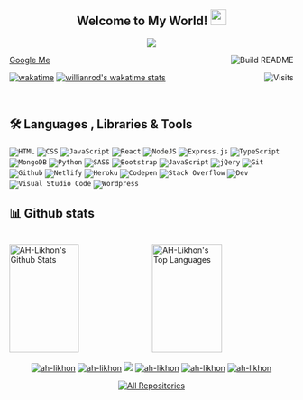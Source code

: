 <!-- <h3 align="center">MERN Stack Developer</h3>

<p align="left"> <img src="https://komarev.com/ghpvc/?username=ah-likhon&label=Profile%20views&color=0e75b6&style=flat" alt="ah-likhon" /> </p>

<p align="left"> <a href="https://github.com/ryo-ma/github-profile-trophy"><img src="https://github-profile-trophy.vercel.app/?username=ah-likhon" alt="ah-likhon" /></a> </p>

<p align="left"> <a href="https://twitter.com/aurthohinl" target="blank"><img src="https://img.shields.io/twitter/follow/aurthohinl?logo=twitter&style=for-the-badge" alt="aurthohinl" /></a> </p>

- 👨‍💻 All of my projects are available at [https://likhon.netlify.app/](https://likhon.netlify.app/)

- 📫 How to reach me **ictianlikhon6@gmail.com**

<h3 align="left">Connect with me:</h3>
<p align="left">
<a href="https://twitter.com/aurthohinl" target="blank"><img align="center" src="https://raw.githubusercontent.com/rahuldkjain/github-profile-readme-generator/master/src/images/icons/Social/twitter.svg" alt="aurthohinl" height="30" width="40" /></a>
<a href="https://linkedin.com/in/mdakramulhoque" target="blank"><img align="center" src="https://raw.githubusercontent.com/rahuldkjain/github-profile-readme-generator/master/src/images/icons/Social/linked-in-alt.svg" alt="mdakramulhoque" height="30" width="40" /></a>
<a href="https://stackoverflow.com/users/md-ah-likhon" target="blank"><img align="center" src="https://raw.githubusercontent.com/rahuldkjain/github-profile-readme-generator/master/src/images/icons/Social/stack-overflow.svg" alt="md-ah-likhon" height="30" width="40" /></a>
<a href="https://fb.com/mdhalikhon" target="blank"><img align="center" src="https://raw.githubusercontent.com/rahuldkjain/github-profile-readme-generator/master/src/images/icons/Social/facebook.svg" alt="mdhalikhon" height="30" width="40" /></a>
<a href="https://instagram.com/l_i_k_h_o_n_01" target="blank"><img align="center" src="https://raw.githubusercontent.com/rahuldkjain/github-profile-readme-generator/master/src/images/icons/Social/instagram.svg" alt="l_i_k_h_o_n_01" height="30" width="40" /></a>
</p>

<h3 align="left">Languages and Tools:</h3>
<p align="left"> <a href="https://getbootstrap.com" target="_blank" rel="noreferrer"> <img src="https://raw.githubusercontent.com/devicons/devicon/master/icons/bootstrap/bootstrap-plain-wordmark.svg" alt="bootstrap" width="40" height="40"/> </a> <a href="https://www.w3schools.com/css/" target="_blank" rel="noreferrer"> <img src="https://raw.githubusercontent.com/devicons/devicon/master/icons/css3/css3-original-wordmark.svg" alt="css3" width="40" height="40"/> </a> <a href="https://expressjs.com" target="_blank" rel="noreferrer"> <img src="https://raw.githubusercontent.com/devicons/devicon/master/icons/express/express-original-wordmark.svg" alt="express" width="40" height="40"/> </a> <a href="https://firebase.google.com/" target="_blank" rel="noreferrer"> <img src="https://www.vectorlogo.zone/logos/firebase/firebase-icon.svg" alt="firebase" width="40" height="40"/> </a> <a href="https://git-scm.com/" target="_blank" rel="noreferrer"> <img src="https://www.vectorlogo.zone/logos/git-scm/git-scm-icon.svg" alt="git" width="40" height="40"/> </a> <a href="https://heroku.com" target="_blank" rel="noreferrer"> <img src="https://www.vectorlogo.zone/logos/heroku/heroku-icon.svg" alt="heroku" width="40" height="40"/> </a> <a href="https://www.w3.org/html/" target="_blank" rel="noreferrer"> <img src="https://raw.githubusercontent.com/devicons/devicon/master/icons/html5/html5-original-wordmark.svg" alt="html5" width="40" height="40"/> </a> <a href="https://developer.mozilla.org/en-US/docs/Web/JavaScript" target="_blank" rel="noreferrer"> <img src="https://raw.githubusercontent.com/devicons/devicon/master/icons/javascript/javascript-original.svg" alt="javascript" width="40" height="40"/> </a> <a href="https://www.mongodb.com/" target="_blank" rel="noreferrer"> <img src="https://raw.githubusercontent.com/devicons/devicon/master/icons/mongodb/mongodb-original-wordmark.svg" alt="mongodb" width="40" height="40"/> </a> <a href="https://nodejs.org" target="_blank" rel="noreferrer"> <img src="https://raw.githubusercontent.com/devicons/devicon/master/icons/nodejs/nodejs-original-wordmark.svg" alt="nodejs" width="40" height="40"/> </a> <a href="https://reactjs.org/" target="_blank" rel="noreferrer"> <img src="https://raw.githubusercontent.com/devicons/devicon/master/icons/react/react-original-wordmark.svg" alt="react" width="40" height="40"/> </a> <a href="https://sass-lang.com" target="_blank" rel="noreferrer"> <img src="https://raw.githubusercontent.com/devicons/devicon/master/icons/sass/sass-original.svg" alt="sass" width="40" height="40"/> </a> <a href="https://tailwindcss.com/" target="_blank" rel="noreferrer"> <img src="https://www.vectorlogo.zone/logos/tailwindcss/tailwindcss-icon.svg" alt="tailwind" width="40" height="40"/> </a> </p>
<!-- 
<p><img align="left" src="https://github-readme-stats.vercel.app/api/top-langs?username=ah-likhon&show_icons=true&locale=en&layout=compact" alt="ah-likhon" /></p> -->

<!-- ![Anurag's GitHub stats](https://github-readme-stats.vercel.app/api?username=ah-likhon&theme=dracula&show_icons=true) -->
<!-- [![Top Langs](https://github-readme-stats.vercel.app/api/top-langs/?username=ah-likhon&theme=dracula&layout=compact)](https://github.com/anuraghazra/github-readme-stats) -->


<!-- <p>&nbsp;<img align="center" src="https://github-readme-stats.vercel.app/api?username=ah-likhon&show_icons=true&locale=en" alt="ah-likhon" /></p> -->

<!-- <p><img align="center" src="https://github-readme-streak-stats.herokuapp.com/?user=ah-likhon&" alt="ah-likhon" /></p>


 -->
 
 <h2 align="center">
  Welcome to My World!
  <img src="https://media.giphy.com/media/hvRJCLFzcasrR4ia7z/giphy.gif" width="28">
</h2>

<!-- Typing SVG by DenverCoder1 - https://github.com/DenverCoder1/readme-typing-svg -->
<p align="center">
  <a href="https://github.com/ah-likhon"><img src="https://readme-typing-svg.herokuapp.com/?lines=Mern%20Stack%20Developer;FrontEnd%20Developer;React%20Developer;Full%20Stack%20Developer;&center=true&width=380&height=45"></a>
</p>

<!-- Badges template - https://github.com/badges/shields -->
<!-- YouTube Stats - https://github.com/DenverCoder1/github-readme-youtube-stats -->
<!-- View counter - https://github.com/DenverCoder1/Simple-View-Counter -->

<a href="https://www.google.com/search?q=ah_likhon">Google Me</a>
<a href="https://github.com/ah-likhon/ah-likhon/"><img src="https://github.com/vidyabhandary/vidyabhandary/workflows/Build%20README/badge.svg" align="right" alt="Build README"></a>

<a href="https://visitor-badge.laobi.icu/badge?page_id=ah-likhon.visitor-badge&title=Visits"><img src="https://visitor-badge.laobi.icu/badge?page_id=ah-likhon.visitor-badge&title=Visits" align="right" alt="Visits"></a>

<!-- <a href="https://visitor-badge.laobi.icu/badge?page_id=alsiamworld.visitor-badge&title=Visits"><img src="https://komarev.com/ghpvc/?username=ah-likhon&label=Profile%20views&color=0e75b6&style=flat" alt="ah-likhon" /></a> -->


<!-- [![wakatime](https://wakatime.com/badge/user/eebb3dd8-d9b2-40de-9b88-6fd6cac99dbc.svg)](https://wakatime.com/@eebb3dd8-d9b2-40de-9b88-6fd6cac99dbc) -->
[![wakatime](https://wakatime.com/badge/user/6606ea27-fc94-47f3-bbff-6f374aa9d75e.svg)](https://wakatime.com/@6606ea27-fc94-47f3-bbff-6f374aa9d75e)
[![willianrod's wakatime stats](https://github-readme-stats.vercel.app/api/wakatime?username=ah-likhon)](https://github.com/anuraghazra/github-readme-stats)


<p><br></p>

<!-- Some badges are from https://github.com/Ileriayo/markdown-badges -->

## 🛠️ Languages , Libraries & Tools

<p>
    <code href="#"><img alt="HTML" src="https://img.shields.io/badge/HTML%20-%23E34F26.svg?logo=html5&logoColor=white"></code>
    <code href="#"><img alt="CSS" src="https://img.shields.io/badge/CSS%20-%231572B6.svg?logo=css3&logoColor=white"></code>
    <code href="#"><img alt="JavaScript" src="https://img.shields.io/badge/JavaScript%20-%23F7DF1E.svg?logo=javascript&logoColor=black"></code>
    <code href="#"><img alt="React" src="https://img.shields.io/badge/React%20-%2320232a.svg?logo=react&logoColor=%2361DAFB"></code>
    <code href="#"><img alt="NodeJS" src="https://img.shields.io/badge/Node.js%20-%2343853D.svg?logo=node.js&logoColor=white"></code>
    <code href="#"><img alt="Express.js" src="https://img.shields.io/badge/Express.js%20-%23404d59.svg?logo=express&logoColor=white"></code>
    <code href="#"><img alt="TypeScript" src="https://img.shields.io/badge/TypeScript%20- %23007ACC.svg?logo=typescript&logoColor=white"></code>
    <code href="#"><img alt="MongoDB" src ="https://img.shields.io/badge/MongoDB-%234ea94b.svg?logo=mongodb&logoColor=white"></code>
    <code href="#"><img alt="Python" src="https://img.shields.io/badge/Material UI%20-%2314354C.svg?logo=MaterialUI&logoColor=white"></code>
    <code href="#"><img alt="SASS" src="https://img.shields.io/badge/Sass%20-hotpink.svg?logo=SASS&logoColor=white"></code>
    <code href="#"><img alt="Bootstrap" src="https://img.shields.io/badge/Bootstrap%20-%234D97FF.svg?logo=Bootstrap&logoColor=white"></code>
    <code href="#"><img alt="JavaScript" src="https://img.shields.io/badge/Tailwind CSS%20-%23F7DF1E.svg?logo=TailwindCSS&logoColor=black"></code>
    <code href="#"><img alt="jQery" src="https://img.shields.io/badge/Axios%20-%23430098.svg?logo=Axios&logoColor=white"></code>
    <code href="#"><img alt="Git" src="https://img.shields.io/badge/Git%20-%23F05033.svg?logo=git&logoColor=white"></code>
    <code href="#"><img alt="Github" src="https://img.shields.io/badge/Github%20-%23F05033.svg?logo=github&logoColor=white"></code>
    <code href="#"><img alt="Netlify" src="https://img.shields.io/badge/Netlify%20-%2314354C.svg?logo=Netlify&logoColor=white"></code>
    <code href="#"><img alt="Heroku" src="https://img.shields.io/badge/Heroku-21759B?logo=heroku&logoColor=white"></code>
    <code href="#"><img alt="Codepen" src="https://img.shields.io/badge/Codepen-000000.svg?logo=codepen&logoColor=white"></code>
    <code href="#"><img alt="Stack Overflow" src="https://img.shields.io/badge/-Stack%20Overflow-FE7A16?logo=stack-overflow&logoColor=white"></code>
    <code href="#"><img alt="Dev" src="https://img.shields.io/badge/Dev-FE7A16?logo=stack-dev&logoColor=white"></code>
    <code href="#"><img alt="Visual Studio Code" src="https://img.shields.io/badge/Visual%20Studio%20Code-0078d7.svg?logo=visual-studio-code&logoColor=white"></code>
    <code href="#"><img alt="Wordpress" src="https://img.shields.io/badge/Wordpress-21759B?logo=wordpress&logoColor=white"></code>
  
</p>

## 📊 Github stats

<!-- https://github.com/anuraghazra/github-readme-stats -->
<a> 
  <br/>
    <a href="https://github.com/ah-likhon"><img alt="AH-Likhon's Github Stats" src="https://denvercoder1-github-readme-stats.vercel.app/api?username=ah-likhon&show_icons=true&count_private=true&theme=react&hide_border=true&bg_color=1F222E&title_color=F85D7F&icon_color=F8D866" height="192px" width="49.5%"/></a>
  <a href="https://github.com/ah-likhon"><img alt="AH-Likhon's Top Languages" src="https://denvercoder1-github-readme-stats.vercel.app/api/top-langs/?username=ah-likhon&langs_count=8&layout=compact&theme=react&hide_border=true&bg_color=1F222E&title_color=F85D7F&icon_color=F8D866" height="192px" width="49.5%"/></a>
  <br/>
<!--   <b>Note:</b> Top languages is only a metric of the languages my public code consists of and doesn't reflect experience or skill level. -->
</a>
<p></p>


<p align="center">
  <a href="https://likhon.netlify.com" target="blank"><img src="https://img.shields.io/badge/Website-DC143C?style=for-the-badge&logo=medium&logoColor=white" alt="ah-likhon" /></a> 
  <a href="https://www.linkedin.com/in/mdakramulhoque/" target="blank"><img src="https://img.shields.io/badge/LinkedIn-0077B5?style=for-the-badge&logo=linkedin&logoColor=white" alt="ah-likhon"/></a> 
  <a href="https://twitter.com/AurthohinL" target="blank"><img src="https://img.shields.io/badge/Twitter-1DA1F2?style=for-the-badge&logo=twitter&logoColor=white" /></a> 
  <a href="https://instagram.com/l_i_k_h_o_n_01" target="blank"><img src="https://img.shields.io/badge/Instagram-fe4164?style=for-the-badge&logo=instagram&logoColor=white" alt="ah-likhon" /></a> 
    <a href="https://web.facebook.com/MdhaLikhon" target="blank"><img src="https://img.shields.io/badge/Facebook-20BEFF?&style=for-the-badge&logo=facebook&logoColor=white" alt="ah-likhon"  /></a> 
 <a href="https://dev.to/ahlikhon" target="blank"><img src="https://img.shields.io/badge/dev.to-0A0A0A?style=for-the-badge&logo=dev.to&logoColor=white" alt="ah-likhon" /></a>
</p>


<p align="center">
  <a href="https://github.com/ah-likhon?tab=repositories" target="_blank"><img alt="All Repositories" title="All Repositories" src="https://img.shields.io/badge/-All%20Repos-2962FF?style=for-the-badge&logo=koding&logoColor=white"/></a>
</p>

<!-- ## 📘 My top open source projects

Repo info cards - https://github.com/anuraghazra/github-readme-stats
Small repo cards (fork) - https://github.com/DenverCoder1/github-readme-stats
<p align="left">
  <a href="https://github.com/ah-likhon/ah-likhon" target="blank"><img width="32.5%" src="https://denvercoder1-github-readme-stats.vercel.app/api/pin/?username=ah-likhon&repo=ah-likhon&theme=react&bg_color=1F222E&title_color=F85D7F&icon_color=F8D866&hide_border=true&show_icons=false" alt="ah-likhon-file"></a>
  <a href="https://github.com/ah-likhon/cuda-portfolio" target="blank"><img width="32.5%" src="https://denvercoder1-github-readme-stats.vercel.app/api/pin/?username=ah-likhond&repo=cuda-portfolio&theme=react&bg_color=1F222E&title_color=F85D7F&icon_color=F8D866&hide_border=true&show_icons=false" alt="cuda-portfolio"></a>
  <a href="https://github.com/alsiamworld/altube" target="blank"><img width="32.5%" src="https://denvercoder1-github-readme-stats.vercel.app/api/pin/?username=alsiamworld&repo=altube&theme=react&bg_color=1F222E&title_color=F85D7F&icon_color=F8D866&hide_border=true&show_icons=false" alt="altube"></a>
 <a href="https://github.com/alsiamworld/fashion-ecommerce" target="blank"><img width="32.5%" src="https://denvercoder1-github-readme-stats.vercel.app/api/pin/?username=alsiamworld&repo=fashion-ecommerce&theme=react&bg_color=1F222E&title_color=F85D7F&icon_color=F8D866&hide_border=true&show_icons=false" alt="fashion-ecommerce"></a>
  <a href="https://github.com/alsiamworld/jamuna-news" target="blank"><img width="32.5%" src="https://denvercoder1-github-readme-stats.vercel.app/api/pin/?username=alsiamworld&repo=jamuna-news&theme=react&bg_color=1F222E&title_color=F85D7F&icon_color=F8D866&hide_border=true&show_icons=false" alt="jamuna-news"></a>
  <a href="https://github.com/ah-likhon/spourmo" target="blank"><img width="32.5%" src="https://denvercoder1-github-readme-stats.vercel.app/api/pin/?username=ah-likhon&repo=spourmo&theme=react&bg_color=1F222E&title_color=F85D7F&icon_color=F8D866&hide_border=true&show_icons=false" alt="spourmo-psd"></a>
</p>
 -->

<!-- https://github.com/ashutosh00710/github-readme-activity-graph -->
<!-- <a href="https://github.com/ah-likhon"><img alt="AH-Likhon's Activity Graph" src="https://activity-graph.herokuapp.com/graph?username=ah-likhon&bg_color=1F222E&color=F8D866&line=F85D7F&point=FFFFFF&hide_border=true" /></a> -->
